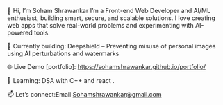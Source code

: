 
 👋 Hi, I’m Soham Shrawankar
I’m a Front-end  Web Developer and AI/ML enthusiast, building smart, secure, and scalable solutions. I love creating web apps that solve real-world problems and experimenting with AI-powered tools.

🚀 Currently building: Deepshield – Preventing misuse of personal images using AI perturbations and watermarks

🌐 Live Demo [portfolio]:  https://sohamshrawankar.github.io/portfolio/

🧠 Learning: DSA with C++ and react .

📫 Let’s connect:Email
Sohamshrawankar@gmail.com

